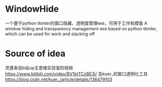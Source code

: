 # WindowHide
一个基于python tkinter的窗口隐藏、透明度管理exe，可用于工作和摸鱼
A window hiding and transparency management exe based on python tkinter, which can be used for work and slacking off

# Source of idea
灵感来自b站up主思维实验室的视频 https://www.bilibili.com/video/BV1btTCzBE3j/
及kuer_的窗口透明化工具 https://blog.csdn.net/kuer_/article/details/136479103
